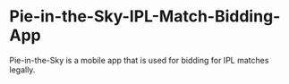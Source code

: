 # Pie-in-the-Sky-IPL-Match-Bidding-App
Pie-in-the-Sky is a mobile app that is used for bidding for IPL matches legally.
